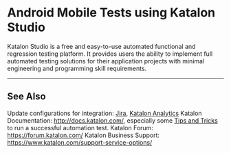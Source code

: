 # Android Mobile Tests using Katalon Studio
Katalon Studio is a free and easy-to-use automated functional and regression testing platform. It provides users the ability to implement full automated testing solutions for their application projects with minimal engineering and programming skill requirements.
______

## See Also
Update configurations for integration: [Jira](https://docs.katalon.com/x/7oEw), [Katalon Analytics](https://docs.katalon.com/x/KRhO)
Katalon Documentation: http://docs.katalon.com/, especially some [Tips and Tricks](https://docs.katalon.com/x/PgXR) to run a successful automation test. 
Katalon Forum: https://forum.katalon.com/
Katalon Business Support: https://www.katalon.com/support-service-options/
